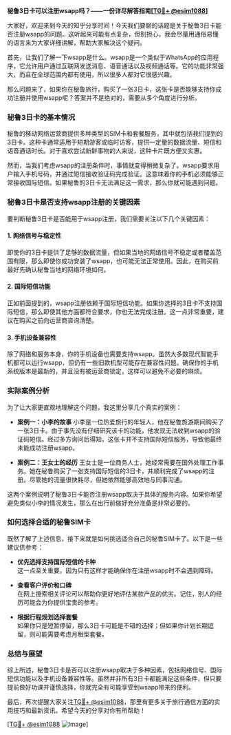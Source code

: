 **秘鲁3日卡可以注册wsapp吗？——一份详尽解答指南[[TG💪+ @esim1088](https://t.me/s/esim1088)]**

大家好，欢迎来到今天的知乎分享时间！今天我们要聊的话题是关于秘鲁3日卡能否注册wsapp的问题。这听起来可能有点复杂，但别担心，我会尽量用通俗易懂的语言来为大家详细讲解，帮助大家解决这个疑问。

首先，让我们了解一下wsapp是什么。wsapp是一个类似于WhatsApp的应用程序，它允许用户通过互联网发送消息、语音通话以及视频通话等。它的功能非常强大，而且在全球范围内都有使用，所以很多人都对它很感兴趣。

那么问题来了，如果你在秘鲁旅行，购买了一张3日卡，这张卡是否能够支持你成功注册并使用wsapp呢？答案并不是绝对的，需要从多个角度进行分析。

### **秘鲁3日卡的基本情况**

秘鲁的移动网络运营商提供多种类型的SIM卡和套餐服务，其中就包括我们提到的3日卡。这种卡通常适用于短期游客或临时访客，提供一定量的数据流量、短信和语音通话时长。对于喜欢尝试新鲜事物的人来说，这种卡片既方便又实惠。

然而，当我们考虑wsapp的注册条件时，事情就变得稍微复杂了。wsapp要求用户输入手机号码，并通过短信接收验证码完成验证。这意味着你的手机必须能够正常接收国际短信。如果秘鲁的3日卡无法满足这一需求，那么你就可能遇到问题。

### **秘鲁3日卡是否支持wsapp注册的关键因素**

要判断秘鲁3日卡是否能用于wsapp注册，我们需要关注以下几个关键因素：

#### **1. 网络信号与稳定性**
即使你的3日卡提供了足够的数据流量，但如果当地的网络信号不稳定或者覆盖范围有限，那么即使你成功安装了wsapp，也可能无法正常使用。因此，在购买前最好先确认秘鲁当地的网络环境如何。

#### **2. 国际短信功能**
正如前面提到的，wsapp注册依赖于国际短信功能。如果你选择的3日卡不支持国际短信，那么即使其他方面都符合要求，你也无法完成注册。这一点非常重要，建议在购买之前向运营商咨询清楚。

#### **3. 手机设备兼容性**
除了网络和服务本身，你的手机设备也需要支持wsapp。虽然大多数现代智能手机都可以运行wsapp，但仍有一些旧款机型可能存在兼容性问题。确保你的手机系统版本是最新的，并且没有被运营商锁定，这样可以避免不必要的麻烦。

### **实际案例分析**

为了让大家更直观地理解这个问题，我这里分享几个真实的案例：

- **案例一：小李的故事**
  小李是一位热爱旅行的年轻人，他在秘鲁旅游期间购买了一张3日卡。由于事先没有仔细研究该卡的功能，他发现无法收到wsapp的验证码短信。经过多方询问后得知，这张卡并不支持国际短信服务，导致他最终未能成功注册wsapp。

- **案例二：王女士的经历**
  王女士是一位商务人士，她经常需要在国外处理工作事务。她在秘鲁购买了一张支持国际短信的3日卡，并顺利完成了wsapp的注册。尽管她的流量很快耗尽，但她依然能够高效地与同事沟通。

这两个案例说明了秘鲁3日卡能否注册wsapp取决于具体的服务内容。如果你希望避免类似小李的情况发生，那么在出行前做好充分准备是非常必要的。

### **如何选择合适的秘鲁SIM卡**

既然了解了上述信息，接下来就是如何挑选适合自己的秘鲁SIM卡了。以下是一些建议供参考：

- **优先选择支持国际短信的卡种**  
  这一点至关重要，因为只有这样才能确保你在注册wsapp时不会遇到障碍。

- **查看客户评价和口碑**  
  在网上搜索相关评论可以帮助你更好地评估某款产品的优劣。记住，别人的经历可能会为你提供宝贵的参考。

- **根据行程规划选择套餐**  
  如果你只是短暂停留，那么3日卡可能是不错的选择；但如果你计划长期逗留，则可能需要考虑月租型套餐。

### **总结与展望**

综上所述，秘鲁3日卡是否可以注册wsapp取决于多种因素，包括网络信号、国际短信功能以及手机设备兼容性等。虽然并非所有3日卡都能满足这些条件，但只要提前做好功课并谨慎选择，你就完全有可能享受到wsapp带来的便利。

最后，再次提醒大家关注[TG💪+ @esim1088](https://t.me/s/esim1088)，那里有更多关于旅行通信方面的实用技巧和最新资讯。希望今天的分享对你有所帮助！

[[TG💪+ @esim1088](https://t.me/s/esim1088) ![Image](https://i.postimg.cc/4NQfJmqS/Snipaste-2025-05-13-00-14-12.png)]